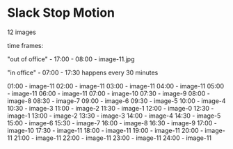 # Slack Stop Motion

12 images

time frames:

"out of office" - 17:00 - 08:00 - image-11.jpg

"in office" - 07:00 - 17:30 happens every 30 minutes

01:00 - image-11
02:00 - image-11
03:00 - image-11
04:00 - image-11
05:00 - image-11
06:00 - image-11
07:00 - image-10
07:30 - image-9
08:00 - image-8
08:30 - image-7
09:00 - image-6
09:30 - image-5
10:00 - image-4
10:30 - image-3
11:00 - image-2
11:30 - image-1
12:00 - image-0
12:30 - image-1
13:00 - image-2
13:30 - image-3
14:00 - image-4
14:30 - image-5
15:00 - image-6
15:30 - image-7
16:00 - image-8
16:30 - image-9
17:00 - image-10
17:30 - image-11
18:00 - image-11
19:00 - image-11
20:00 - image-11
21:00 - image-11
22:00 - image-11
23:00 - image-11
24:00 - image-11
